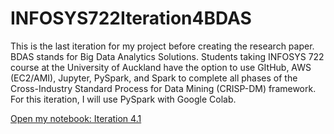 # INFOSYS722Iteration4BDAS
This is the last iteration for my project before creating the research paper. BDAS stands for Big Data Analytics Solutions. Students taking INFOSYS 722 course at the University of Auckland have the option to use GItHub, AWS (EC2/AMI), Jupyter, PySpark, and Spark to complete all phases of the Cross-Industry Standard Process for Data Mining (CRISP-DM) framework. For this iteration, I will use PySpark with Google Colab.

[Open my notebook: Iteration 4.1](https://colab.research.google.com/drive/1LSSAz_HLIkGXLucu_5T4ZTRfaB7fL5Il?usp=sharing)
